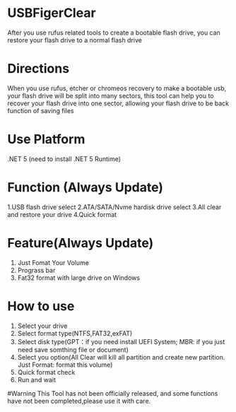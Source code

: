 # USBFigerClear
After you use rufus related tools to create a bootable flash drive, you can restore your flash drive to a normal flash drive

# Directions
When you use rufus, etcher or chromeos recovery to make a bootable usb, your flash drive will be split into many sectors, this tool can help you to recover your flash drive into one sector, allowing your flash drive to be back function of saving files

# Use Platform
.NET 5 (need to install .NET 5 Runtime)

# Function (Always Update)
1.USB flash drive select
2.ATA/SATA/Nvme hardisk drive select
3.All clear and restore your drive
4.Quick format

# Feature(Always Update)
1. Just Fomat Your Volume
2. Prograss bar
3. Fat32 format with large drive on Windows

# How to use
1. Select your drive
2. Select format type(NTFS,FAT32,exFAT)
3. Select disk type(GPT：if you need install UEFI System; MBR: if you just need save somthing file or document)
4. Select you option(All Clear will kill all partition and create new partition. Just Format: format this volume)
5. Quick format check
6. Run and wait

#Warning
This Tool has not been officially released, and some functions have not been completed,please use it with care.
